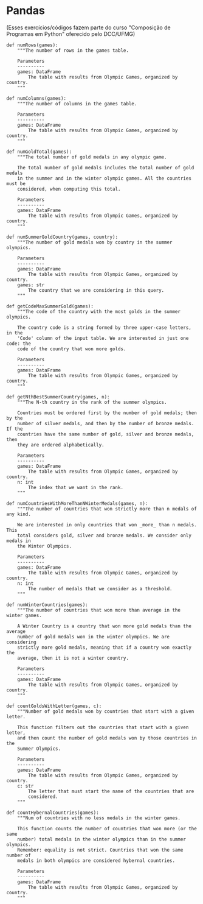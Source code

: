 # Pandas
(Esses exercícios/códigos fazem parte do curso "Composição de Programas em Python" oferecido pelo DCC/UFMG)

    def numRows(games):
        """The number of rows in the games table.

        Parameters
        ----------
        games: DataFrame
            The table with results from Olympic Games, organized by country.
        """

    def numColumns(games):
        """The number of columns in the games table.

        Parameters
        ----------
        games: DataFrame
            The table with results from Olympic Games, organized by country.
        """

    def numGoldTotal(games):
        """The total number of gold medals in any olympic game.

        The total number of gold medals includes the total number of gold medals
        in the summer and in the winter olympic games. All the countries must be
        considered, when computing this total.

        Parameters
        ----------
        games: DataFrame
            The table with results from Olympic Games, organized by country.
        """

    def numSummerGoldCountry(games, country):
        """The number of gold medals won by country in the summer olympics.

        Parameters
        ----------
        games: DataFrame
            The table with results from Olympic Games, organized by country.
        games: str
            The country that we are considering in this query.
        """

    def getCodeMaxSummerGold(games):
        """The code of the country with the most golds in the summer olympics.

        The country code is a string formed by three upper-case letters, in the
        'Code' column of the input table. We are interested in just one code: the
        code of the country that won more golds.

        Parameters
        ----------
        games: DataFrame
            The table with results from Olympic Games, organized by country.
        """

    def getNthBestSummerCountry(games, n):
        """The N-th country in the rank of the summer olympics.

        Countries must be ordered first by the number of gold medals; then by the
        number of silver medals, and then by the number of bronze medals. If the
        countries have the same number of gold, silver and bronze medals, then
        they are ordered alphabetically.

        Parameters
        ----------
        games: DataFrame
            The table with results from Olympic Games, organized by country.
        n: int
            The index that we want in the rank.
        """

    def numCountriesWithMoreThanNWinterMedals(games, n):
        """The number of countries that won strictly more than n medals of any kind.

        We are interested in only countries that won _more_ than n medals. This
        total considers gold, silver and bronze medals. We consider only medals in
        the Winter Olympics.

        Parameters
        ----------
        games: DataFrame
            The table with results from Olympic Games, organized by country.
        n: int
            The number of medals that we consider as a threshold.
        """

    def numWinterCountries(games):
        """The number of countries that won more than average in the winter games.

        A Winter Country is a country that won more gold medals than the average
        number of gold medals won in the winter olympics. We are considering
        strictly more gold medals, meaning that if a country won exactly the
        average, then it is not a winter country.

        Parameters
        ----------
        games: DataFrame
            The table with results from Olympic Games, organized by country.
        """

    def countGoldsWithLetter(games, c):
        """Number of gold medals won by countries that start with a given letter.

        This function filters out the countries that start with a given letter,
        and then count the number of gold medals won by those countries in the
        Summer Olympics.

        Parameters
        ----------
        games: DataFrame
            The table with results from Olympic Games, organized by country.
        c: str
            The letter that must start the name of the countries that are
            considered.
        """

    def countHybernalCountries(games):
        """Num of countries with no less medals in the winter games.

        This function counts the number of countries that won more (or the same
        number) total medals in the winter olympics than in the summer olympics.
        Remember: equality is not strict. Countries that won the same number of
        medals in both olympics are considered hybernal countries.

        Parameters
        ----------
        games: DataFrame
            The table with results from Olympic Games, organized by country.
        """